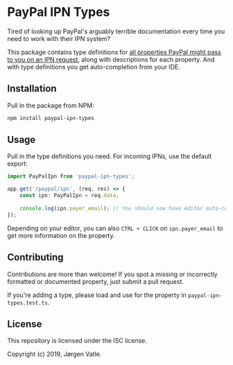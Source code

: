 # PayPal IPN Types
 Tired of looking up PayPal's arguably terrible documentation every time you need to work with their IPN  system?
 
 This package contains type definitions for 
[all properties PayPal might pass to you on an IPN request](https://developer.paypal.com/docs/classic/ipn/integration-guide/IPNandPDTVariables),
along with descriptions for each property. And with type definitions you get auto-completion from your IDE.
 
## Installation
Pull in the package from NPM:
 ```bash
 npm install paypal-ipn-types
 ```
 
## Usage
 Pull in the type definitions you need. For incoming IPNs, use the default export:
```typescript
import PayPalIpn from 'paypal-ipn-types';

app.get('/paypal/ipn', (req, res) => {
    const ipn: PayPalIpn = req.data;
    
    console.log(ipn.payer_email); // You should now have editor auto-completes for all IPN input values.
});
```

Depending on your editor, you can also `CTRL + CLICK` on `ipn.payer_email` to get more information on the property. 

## Contributing
Contributions are more than welcome! If you spot a missing or incorrectly formatted or documented property, 
just submit a pull request.

If you're adding a type, please load and use for the property in `paypal-ipn-types.test.ts`. 

## License
This repository is licensed under the ISC license.

Copyright (c) 2019, Jørgen Vatle.
 